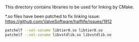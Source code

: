 This directory contains libraries to be used for linking by CMake.

*.so files have been patched to fix linking issue: https://github.com/ValveSoftware/halflife/issues/1912

```bash
patchelf --set-soname libtier0.so libtier0.so
patchelf --set-soname libvstdlib.so libvstdlib.so
```
